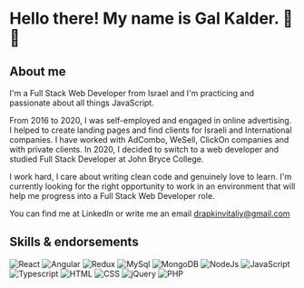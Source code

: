  # Hello there! My name is Gal Kalder. 👋🤓

## About me

I'm a Full Stack Web Developer from Israel and I'm practicing and passionate about all things JavaScript.<br>

From 2016 to 2020, I was self-employed and engaged in online advertising.
I helped to create landing pages and find clients for Israeli and International companies. I have worked with AdCombo, WeSell, ClickOn companies and with private clients. In 2020, I decided to switch to a web developer and studied Full Stack Developer at John Bryce College.

I work hard, I care about writing clean code and genuinely love to learn. I'm currently looking for the right opportunity to work in an environment that will help me progress into a Full Stack Web Developer role.

You can find me at LinkedIn or write me an email drapkinvitaliy@gmail.com

## Skills & endorsements

![React](https://img.shields.io/badge/-React-<COLOR>?logo=React&color=000)
![Angular](https://img.shields.io/badge/-Angular-<COLOR>?logo=Angular&color=000)
![Redux](https://img.shields.io/badge/-Redux-<COLOR>?logo=Redux&color=000)
![MySql](https://img.shields.io/badge/-MySql-<COLOR>?logo=MySql&color=000)
![MongoDB](https://img.shields.io/badge/-MongoDB-<COLOR>?logo=MongoDB&color=000)
![NodeJs](https://img.shields.io/badge/-NodeJs-<COLOR>?logo=NodeJS&color=000)
![JavaScript](https://img.shields.io/badge/-JavaScript-<COLOR>?logo=javascript&color=000)
![Typescript](https://img.shields.io/badge/-TypeScript-<COLOR>?logo=TypeScript&color=000)
![HTML](https://img.shields.io/badge/-HTML-<COLOR>?logo=HTML&color=000)
![CSS](https://img.shields.io/badge/-CSS-<COLOR>?logo=CSS&color=000)
![jQuery](https://img.shields.io/badge/-jQuery-<COLOR>?logo=jquery&color=000)
![PHP](https://img.shields.io/badge/-PHP-<COLOR>?logo=PHP&color=000)
